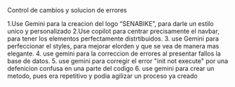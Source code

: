 Control de cambios y solucion de errores

1.Use Gemini para la creacion del logo “SENABIKE”, para darle un estilo unico y personalizado
2.Use copilot para centrar precisamente el navbar, para tener los elementos perfectamente distrtibuidos.
3. use Gemini para perfeccionar el styles, para mejorar elorden y que se vea de manera mas elegante.
4. use gemini para la correccion de errores al presentar fallos la base de datos.
5. use gemini para corregir el error "init not execute" por una defenicion confusa en una parte del codigo
6. use gemini para crear un metodo, pues era repetitivo y podia agilizar un proceso ya creado